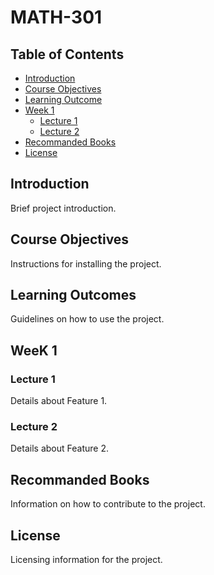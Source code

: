 # MATH-301

## Table of Contents
- [Introduction](#introduction)
- [Course Objectives](#Course-Objectives)
- [Learning Outcome](#Learning-outcomes)
- [Week 1](#Week-1)
  - [Lecture 1](#Lecture-1)
  - [Lecture 2](#Lecture-2)
- [Recommanded Books](#Recommanded-Books)
- [License](#license)

## Introduction
Brief project introduction.

## Course Objectives
Instructions for installing the project.

## Learning Outcomes
Guidelines on how to use the project.

## WeeK 1
### Lecture 1
Details about Feature 1.

### Lecture 2
Details about Feature 2.

## Recommanded Books
Information on how to contribute to the project.

## License
Licensing information for the project.
                    


